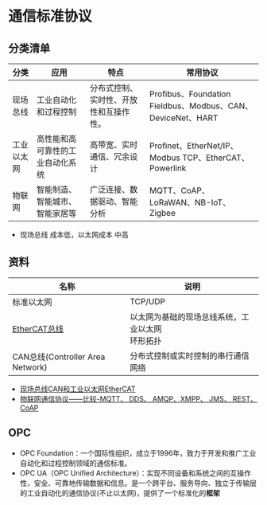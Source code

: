 # 通信标准协议

## 分类清单

| 分类 | 应用 | 特点 | 常用协议 |
| - | - | - | - |
| 现场总线 | 工业自动化和过程控制 | 分布式控制、实时性、开放性和互操作性。 | Profibus、Foundation Fieldbus、Modbus、CAN、DeviceNet、HART |
| 工业以太网 | 高性能和高可靠性的工业自动化系统 | 高带宽、实时通信、冗余设计 | Profinet、EtherNet/IP、Modbus TCP、EtherCAT、Powerlink |
| 物联网 | 智能制造、智能城市、智能家居等 | 广泛连接、数据驱动、智能分析 | MQTT、CoAP、LoRaWAN、NB-IoT、Zigbee |

* 现场总线 成本低，以太网成本 中高

## 资料
| 名称 | 说明 |
| - | - |
| 标准以太网 | TCP/UDP |
| [EtherCAT总线](https://zhuanlan.zhihu.com/p/80572311) | 以太网为基础的现场总线系统，工业以太网 <br> 环形拓扑 |
| CAN总线(Controller Area Network) | 分布式控制或实时控制的串行通信网络 |  

* [现场总线CAN和工业以太网EtherCAT](https://blog.csdn.net/weixin_37863258/article/details/109556747)
* [物联网通信协议——比较-MQTT、 DDS、 AMQP、XMPP、 JMS、 REST、 CoAP](https://www.cnblogs.com/saryli/p/9742709.html)

## OPC
* OPC Foundation：一个国际性组织，成立于1996年，致力于开发和推广工业自动化和过程控制领域的通信标准。
* OPC UA（OPC Unified Architecture）：实现不同设备和系统之间的互操作性，安全、可靠地传输数据和信息。是一个跨平台、服务导向、独立于传输层的工业自动化的通信协议(不止以太网)，提供了一个标准化的**框架**
